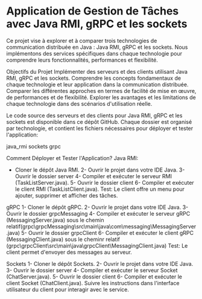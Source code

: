 # Application de Gestion de Tâches avec Java RMI, gRPC et les sockets

Ce projet vise à explorer et à comparer trois technologies de communication distribuée en Java : Java RMI, gRPC et les sockets. Nous implémentons des services spécifiques dans chaque technologie pour comprendre leurs fonctionnalités, performances et flexibilité.

Objectifs du Projet
Implémenter des serveurs et des clients utilisant Java RMI, gRPC et les sockets.
Comprendre les concepts fondamentaux de chaque technologie et leur application dans la communication distribuée.
Comparer les différentes approches en termes de facilité de mise en œuvre, de performances et de flexibilité.
Explorer les avantages et les limitations de chaque technologie dans des scénarios d'utilisation réelle.

Le code source des serveurs et des clients pour Java RMI, gRPC et les sockets est disponible dans ce dépôt GitHub. Chaque dossier est organisé par technologie, et contient les fichiers nécessaires pour déployer et tester l'application:

java_rmi
sockets
grpc

Comment Déployer et Tester l'Application?
Java RMI:
- Cloner le dépôt Java RMI.
2- Ouvrir le projet dans votre IDE Java.
3- Ouvrir le dossier server
4- Compiler et exécuter le serveur RMI (TaskListServer.java).
5- Ouvrir le dossier client
6- Compiler et exécuter le client RMI (TaskListClient.java).
Test:
Le client offre un menu pour ajouter, supprimer et afficher des tâches.

gRPC
1- Cloner le dépôt gRPC.
2- Ouvrir le projet dans votre IDE Java.
3- Ouvrir le dossier grpcMessaging
4- Compiler et exécuter le serveur gRPC (MessagingServer.java) sous le chemin relatif(grpc\grpcMessaging\src\main\java\com\messaging\MessagingServer.java)
5- Ouvrir le dossier grpcClient
6- Compiler et exécuter le client gRPC (MessagingClient.java) sous le cheminr relatif (grpc\grpcClient\src\main\java\grpcClient\MessagingClient.java)
Test:
Le client permet d'envoyer des messages au serveur.

Sockets
1- Cloner le dépôt Sockets.
2- Ouvrir le projet dans votre IDE Java.
3- Ouvrir le dossier server
4- Compiler et exécuter le serveur Socket (ChatServer.java).
5- Ouvrir le dossier client
6- Compiler et exécuter le client Socket (ChatClient.java).
Suivre les instructions dans l'interface utilisateur du client pour interagir avec le service.
